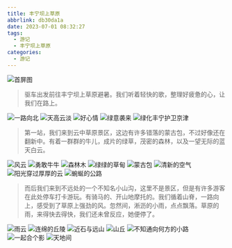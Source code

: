 ```yaml
---
title: 丰宁坝上草原
abbrlink: db30da1a
date: 2023-07-01 08:32:27
tags:
  - 游记
  - 丰宁坝上草原
categories:
  - 游记
---
```


![首屏图](https://s11.ax1x.com/2024/01/25/pFmEuct.jpg)

<!-- more -->

> 驱车出发前往丰宁坝上草原避暑。我们听着轻快的歌，整理好疲惫的心，让我们在路上。

![一路向北](https://s11.ax1x.com/2024/01/24/pFeUDg0.jpg)
![天高云淡](https://s11.ax1x.com/2024/01/24/pFeU0Cn.jpg)
![好心情](https://s11.ax1x.com/2024/01/24/pFeUrvV.jpg)
![绿意袭来](https://s11.ax1x.com/2024/01/24/pFeUB3q.jpg)
![绿化丰宁护卫京津](https://s11.ax1x.com/2024/01/25/pFmEuct.jpg)

> 第一站，我们来到云中草原景区，这边有许多错落的蒙古包，不过好像还在翻新中。有着一群群的牛儿，成片的绿草，茂密的森林，以及一望无际的蓝天白云。

![风云](https://s11.ax1x.com/2024/01/25/pFmEn1I.jpg)
![勇敢牛牛](https://s11.ax1x.com/2024/01/25/pFmEQnf.jpg)
![森林木](https://s11.ax1x.com/2024/01/25/pFmE1HS.jpg)
![绿绿的草甸](https://s11.ax1x.com/2024/01/25/pFmEKjP.jpg)
![蒙古包](https://s11.ax1x.com/2024/01/25/pFmElB8.jpg)
![清新的空气](https://s11.ax1x.com/2024/01/25/pFmEGNQ.jpg)
![阳光穿过厚厚的云](https://s11.ax1x.com/2024/01/25/pFmE8Ag.jpg)
![蜿蜒的公路](https://s11.ax1x.com/2024/01/25/pFmVQ2R.jpg)

> 而后我们来到不远处的一个不知名小山沟，这里不是景区，但是有许多游客在此处停车打卡游玩。有骑马的、开山地摩托的。我们循着山脊，一路向上，感受到了草原上强劲的风。忽然间，淅沥的小雨，点点飘落。草原的雨，来得快去得快，我们还未曾反应，她便停了。

![雨云](https://s11.ax1x.com/2024/01/25/pFmVMG9.jpg)
![连绵的丘陵](https://s11.ax1x.com/2024/01/25/pFmVKPJ.jpg)
![近石与远山](https://s11.ax1x.com/2024/01/25/pFmVlx1.jpg)
![山丘](https://s11.ax1x.com/2024/01/25/pFmVYVO.jpg)
![不知通向何方的小路](https://s11.ax1x.com/2024/01/25/pFmVGqK.jpg)
![一起合个影](https://s11.ax1x.com/2024/01/25/pFmV8r6.jpg)
![天地间](https://s11.ax1x.com/2024/01/25/pFmV3Kx.jpg)
